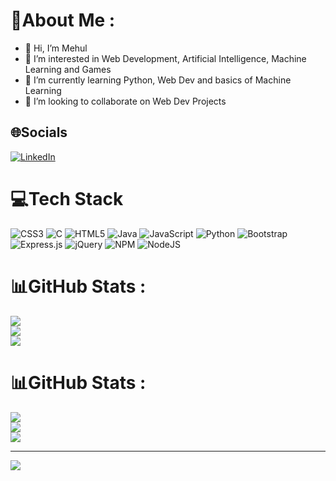 # 💫About Me :
- 👋 Hi, I’m Mehul
- 👀 I’m interested in Web Development, Artificial Intelligence, Machine Learning and Games 
- 🌱 I’m currently learning Python, Web Dev and basics of Machine Learning
- 💞️ I’m looking to collaborate on Web Dev Projects

## 🌐Socials
[![LinkedIn](https://img.shields.io/badge/LinkedIn-%230077B5.svg?logo=linkedin&logoColor=white)](https://linkedin.com/in/mehulpuri) 

# 💻Tech Stack
![CSS3](https://img.shields.io/badge/css3-%231572B6.svg?style=for-the-badge&logo=css3&logoColor=white) ![C](https://img.shields.io/badge/c-%2300599C.svg?style=for-the-badge&logo=c&logoColor=white) ![HTML5](https://img.shields.io/badge/html5-%23E34F26.svg?style=for-the-badge&logo=html5&logoColor=white) ![Java](https://img.shields.io/badge/java-%23ED8B00.svg?style=for-the-badge&logo=java&logoColor=white) ![JavaScript](https://img.shields.io/badge/javascript-%23323330.svg?style=for-the-badge&logo=javascript&logoColor=%23F7DF1E) ![Python](https://img.shields.io/badge/python-3670A0?style=for-the-badge&logo=python&logoColor=ffdd54) ![Bootstrap](https://img.shields.io/badge/bootstrap-%23563D7C.svg?style=for-the-badge&logo=bootstrap&logoColor=white) ![Express.js](https://img.shields.io/badge/express.js-%23404d59.svg?style=for-the-badge&logo=express&logoColor=%2361DAFB) ![jQuery](https://img.shields.io/badge/jquery-%230769AD.svg?style=for-the-badge&logo=jquery&logoColor=white) ![NPM](https://img.shields.io/badge/NPM-%23000000.svg?style=for-the-badge&logo=npm&logoColor=white) ![NodeJS](https://img.shields.io/badge/node.js-6DA55F?style=for-the-badge&logo=node.js&logoColor=white)


# 📊GitHub Stats :
![](https://github-readme-stats.vercel.app/api?username=mehulpuri&theme=radical&hide_border=false&include_all_commits=false&count_private=false)<br/>
![](https://github-readme-streak-stats.herokuapp.com/?user=mehulpuri&theme=radical&hide_border=false)<br/>
![](https://github-readme-stats.vercel.app/api/top-langs/?username=mehulpuri&theme=radical&hide_border=false&include_all_commits=false&count_private=false&layout=compact)



# 📊GitHub Stats :
![](https://github-readme-stats.vercel.app/api?username=mehulpuri&theme=highcontrast&hide_border=true&include_all_commits=true&count_private=false)<br/>
![](https://github-readme-streak-stats.herokuapp.com/?user=mehulpuri&theme=highcontrast&hide_border=true)<br/>
![](https://github-readme-stats.vercel.app/api/top-langs/?username=mehulpuri&theme=highcontrast&hide_border=true&include_all_commits=true&count_private=false&layout=compact)

---
[![](https://visitcount.itsvg.in/api?id=mehulpuri&icon=5&color=3)](https://visitcount.itsvg.in)
